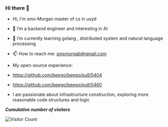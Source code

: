 ### Hi there 👋


-  Hi, I’m smx-Morgan master of cs in usyd
- 🔭 I’m a backend engineer and interesting in AI
- 🌱 I’m currently learning golang , distributed system and natural language processing
- 📫 How to reach me: smxmorgab@gmail.com   


- My open-source experience:
- https://github.com/beego/beego/pull/5404
- https://github.com/beego/beego/pull/5460   


- I am passionate about infrastructure construction, exploring more reasonable code structures and logic

***Cumulative number of visitors***

![Visitor Count](https://profile-counter.glitch.me/smx-Morgan/count.svg)


